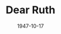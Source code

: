 ---
title: Dear Ruth
date: 1947-10-17
closing_date: 1947-10-24
layout: productions
featured_image:
image_caption:
image_credit:
playbill:
category:
Theatre: Theatre Jacksonville
Venue: Little Theatre
cast:
- Albert Kummer: George Durney
- Delivery Man: Paul G. Oxford
- Dora: Louise Bowden
- Edith Wilkins: Velma Henning
- Harold Klobermeyer: Wilbur Huffman
- Judge Harry Wilkins: Walter Churchill
- Lt. William Seawright: H.K. (Bud) Smith, Jr.
- Martha Seawright: Elaine Singer
- Miriam Wilkins: Carol Snedecker
- Ruth Wilkins: Dorothy Fudger
- Sgt. Chuck Vincent: George Kirkpatrick, Jr.
crew:
- Assistant Stage Manager: Bryant Simms
- Director: L. Bramer Carlson
- Lighting controls: Eugene Sayre
- Make-up:
  - Beverly Adams
  - Louise Elkins
  - Otis Miller
  - Pearl Lewis
  - Vesta Leslie
- Make-up Chairman: Ceil Anne Sampiere
- Properties:
  - Carole Henning
  - Edith Vaughn
  - Helen Kriebs
  - Mary Garcia
  - Peggy Pate
  - Su Hawkins
- Scene painting and construction:
  - Bryant Simms
  - David Salter
  - Edward Keisling
  - Eugene Patton
  - Eugene Sayre
  - Harriet Warner
  - Lois LeBrun
  - Mary Garcia
  - Nina Branch
  - Su Hawkins
  - Vonnie Patton
- Set and Lighting Design: Duke LeBrun
- Sound Effects: Paul G. Oxford
- Stage Manager: Mickey Mills
- Wardrobe Chairman: Janelle Gilmer
- Wardrobe:
  - Becky Armstrong
  - Irma Leipold
  - Mary Davis
---